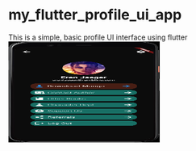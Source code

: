 # my_flutter_profile_ui_app

This is a simple, basic profile UI interface using flutter
<img src="assets/images/sample.png" alt="Profile UI sample" width="300" height="200">

